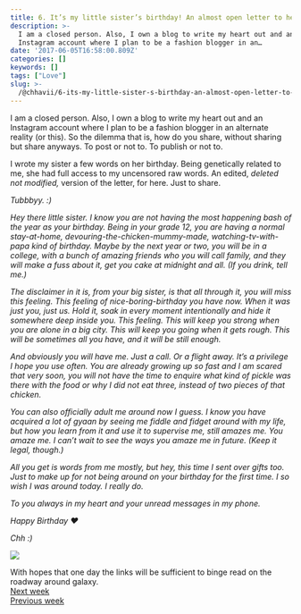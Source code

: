 ```yaml
---
title: 6. It’s my little sister’s birthday! An almost open letter to her.
description: >-
  I am a closed person. Also, I own a blog to write my heart out and an
  Instagram account where I plan to be a fashion blogger in an…
date: '2017-06-05T16:58:00.809Z'
categories: []
keywords: []
tags: ["Love"]
slug: >-
  /@chhavii/6-its-my-little-sister-s-birthday-an-almost-open-letter-to-her-50583b03077a
---
```


I am a closed person. Also, I own a blog to write my heart out and an Instagram account where I plan to be a fashion blogger in an alternate reality (or this). So the dilemma that is, how do you share, without sharing but share anyways. To post or not to. To publish or not to.

I wrote my sister a few words on her birthday. Being genetically related to me, she had full access to my uncensored raw words. An edited, _deleted not modified,_ version of the letter, for here. Just to share.

_Tubbbyy. :)_

_Hey there little sister. I know you are not having the most happening bash of the year as your birthday. Being in your grade 12, you are having a normal stay-at-home, devouring-the-chicken-mummy-made, watching-tv-with-papa kind of birthday. Maybe by the next year or two, you will be in a college, with a bunch of amazing friends who you will call family, and they will make a fuss about it, get you cake at midnight and all. (If you drink, tell me.)_

_The disclaimer in it is, from your big sister, is that all through it, you will miss this feeling. This feeling of nice-boring-birthday you have now. When it was just you, just us. Hold it, soak in every moment intentionally and hide it somewhere deep inside you. This feeling. This will keep you strong when you are alone in a big city. This will keep you going when it gets rough. This will be sometimes all you have, and it will be still enough._

_And obviously you will have me. Just a call. Or a flight away. It’s a privilege I hope you use often. You are already growing up so fast and I am scared that very soon, you will not have the time to enquire what kind of pickle was there with the food or why I did not eat three, instead of two pieces of that chicken._

_You can also officially adult me around now I guess. I know you have acquired a lot of gyaan by seeing me fiddle and fidget around with my life, but how you learn from it and use it to supervise me, still amazes me. You amaze me. I can’t wait to see the ways you amaze me in future. (Keep it legal, though.)_

_All you get is words from me mostly, but hey, this time I sent over gifts too. Just to make up for not being around on your birthday for the first time. I so wish I was around today. I really do._

_To you always in my heart and your unread messages in my phone._

_Happy Birthday ❤_

_Chh :)_

![](https://cdn-images-1.medium.com/max/800/1*00u_rKfqZdO7FB97yy6gNA.jpeg)

With hopes that one day the links will be sufficient to binge read on the roadway around galaxy.  
[Next week](https://medium.com/@chhavi.justme/7-social-media-proxemics-anyone-d807dfd492d7)   
[Previous week](https://medium.com/@chhavi.justme/5-weekend-101-as-an-intern-of-psychic-ness-heartbreaks-concert-and-buckets-15abea7a17bc)